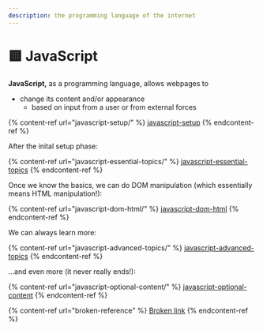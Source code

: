 ```yaml
---
description: the programming language of the internet
---
```


# 🟨 JavaScript

**JavaScript,** as a programming language, allows webpages to

* change its content and/or appearance
  * based on input from a user or from external forces

{% content-ref url="javascript-setup/" %}
[javascript-setup](javascript-setup/)
{% endcontent-ref %}

After the inital setup phase:

{% content-ref url="javascript-essential-topics/" %}
[javascript-essential-topics](javascript-essential-topics/)
{% endcontent-ref %}

Once we know the basics, we can do DOM manipulation (which essentially means HTML manipulation!):

{% content-ref url="javascript-dom-html/" %}
[javascript-dom-html](javascript-dom-html/)
{% endcontent-ref %}

We can always learn more:

{% content-ref url="javascript-advanced-topics/" %}
[javascript-advanced-topics](javascript-advanced-topics/)
{% endcontent-ref %}

...and even more (it never really ends!):

{% content-ref url="javascript-optional-content/" %}
[javascript-optional-content](javascript-optional-content/)
{% endcontent-ref %}

{% content-ref url="broken-reference" %}
[Broken link](broken-reference)
{% endcontent-ref %}
